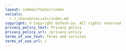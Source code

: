 ```yaml
---
layout: common/footer/index
socials:
  - /_shared/socials/index.md
copyright: © Copyright GoTech-io. All rights reserved
privacy_policy_text: Privacy policy
privacy_policy_url: /privacy-policy
terms_of_use_text: Terms and services
terms_of_use_url: /
---
```

